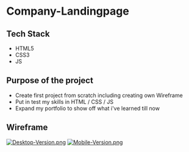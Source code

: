 # Company-Landingpage

## Tech Stack
 - HTML5
 - CSS3
 - JS

## Purpose of the project
 - Create first project from scratch including creating own Wireframe
 - Put in test my skills in HTML / CSS / JS
 - Expand my portfolio to show off what i've learned till now

## Wireframe
[![Desktop-Version.png](https://i.postimg.cc/J0jTx5xz/Desktop-Version.png)](https://postimg.cc/GThJhY6W)
[![Mobile-Version.png](https://i.postimg.cc/XY1gwPWg/Mobile-Version.png)](https://postimg.cc/BjDD3MX8)
